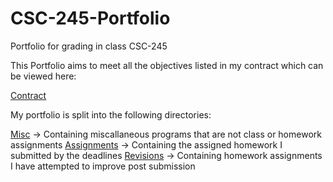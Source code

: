 # CSC-245-Portfolio
Portfolio for grading in class CSC-245

This Portfolio aims to meet all the objectives listed in my contract which can be viewed here:

[Contract](JamesContract.md)

My portfolio is split into the following directories:

[Misc](./Miscallaneous) &rarr; Containing miscallaneous programs that are not class or homework assignments
[Assignments](./Homework_Assignments) &rarr; Containing the assigned homework I submitted by the deadlines
[Revisions](./Revisited_Assignments) &rarr; Containing homework assignments I have attempted to improve post submission
